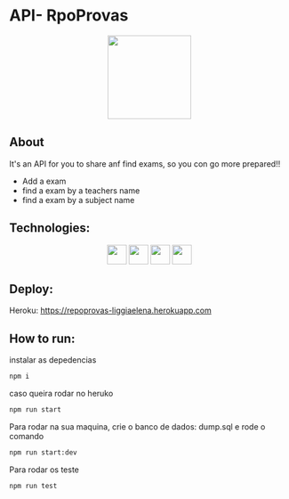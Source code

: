 # API- RpoProvas
<div align="center">
<img height="150em" src="https://blogexamedeordem.com.br/uploads/2017/05/material-para-a-prova-da-oab.png"/>
</div>


## About
  It's an API for you to share anf find exams, so you con go more prepared!! 
  * Add a exam 
  * find a exam by a teachers name
  * find a exam by a subject name

  ## Technologies:
  <div align="center">
  <img height="35em" src="https://img.shields.io/badge/PostgreSQL-316192?style=for-the-badge&logo=postgresql&logoColor=white"/>
  <img height="35em" src="https://img.shields.io/badge/Node.js-339933?style=for-the-badge&logo=nodedotjs&logoColor=white"/>
  <img height="35em" src="https://img.shields.io/badge/Jest-C21325?style=for-the-badge&logo=jest&logoColor=white"/>
  <img height="35em" src="https://img.shields.io/badge/Express.js-000000?style=for-the-badge&logo=express&logoColor=white"/>
  </div>
  
  ## Deploy:
  Heroku: https://repoprovas-liggiaelena.herokuapp.com
  
  ## How to run:
 
 instalar as depedencias 
``` bash 
npm i 
```
caso queira rodar no heruko
``` bash 
npm run start 
```
Para rodar na sua maquina, crie o banco de dados:
dump.sql 
e rode o comando
``` bash 
npm run start:dev 
```
Para rodar os teste
``` bash 
npm run test
```
